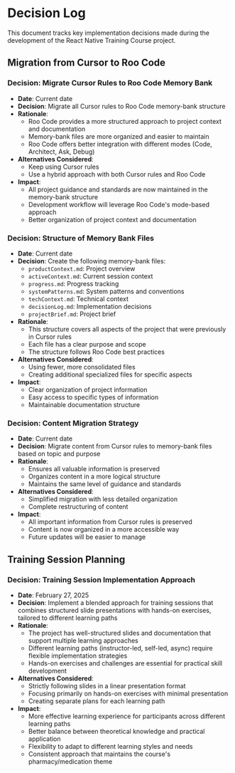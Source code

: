 # Decision Log

This document tracks key implementation decisions made during the development of the React Native Training Course project.

## Migration from Cursor to Roo Code

### Decision: Migrate Cursor Rules to Roo Code Memory Bank
- **Date**: Current date
- **Decision**: Migrate all Cursor rules to Roo Code memory-bank structure
- **Rationale**:
  - Roo Code provides a more structured approach to project context and documentation
  - Memory-bank files are more organized and easier to maintain
  - Roo Code offers better integration with different modes (Code, Architect, Ask, Debug)
- **Alternatives Considered**:
  - Keep using Cursor rules
  - Use a hybrid approach with both Cursor rules and Roo Code
- **Impact**:
  - All project guidance and standards are now maintained in the memory-bank structure
  - Development workflow will leverage Roo Code's mode-based approach
  - Better organization of project context and documentation

### Decision: Structure of Memory Bank Files
- **Date**: Current date
- **Decision**: Create the following memory-bank files:
  - `productContext.md`: Project overview
  - `activeContext.md`: Current session context
  - `progress.md`: Progress tracking
  - `systemPatterns.md`: System patterns and conventions
  - `techContext.md`: Technical context
  - `decisionLog.md`: Implementation decisions
  - `projectBrief.md`: Project brief
- **Rationale**:
  - This structure covers all aspects of the project that were previously in Cursor rules
  - Each file has a clear purpose and scope
  - The structure follows Roo Code best practices
- **Alternatives Considered**:
  - Using fewer, more consolidated files
  - Creating additional specialized files for specific aspects
- **Impact**:
  - Clear organization of project information
  - Easy access to specific types of information
  - Maintainable documentation structure

### Decision: Content Migration Strategy
- **Date**: Current date
- **Decision**: Migrate content from Cursor rules to memory-bank files based on topic and purpose
- **Rationale**:
  - Ensures all valuable information is preserved
  - Organizes content in a more logical structure
  - Maintains the same level of guidance and standards
- **Alternatives Considered**:
  - Simplified migration with less detailed organization
  - Complete restructuring of content
- **Impact**:
  - All important information from Cursor rules is preserved
  - Content is now organized in a more accessible way
  - Future updates will be easier to manage

## Training Session Planning

### Decision: Training Session Implementation Approach
- **Date**: February 27, 2025
- **Decision**: Implement a blended approach for training sessions that combines structured slide presentations with hands-on exercises, tailored to different learning paths
- **Rationale**:
  - The project has well-structured slides and documentation that support multiple learning approaches
  - Different learning paths (instructor-led, self-led, async) require flexible implementation strategies
  - Hands-on exercises and challenges are essential for practical skill development
- **Alternatives Considered**:
  - Strictly following slides in a linear presentation format
  - Focusing primarily on hands-on exercises with minimal presentation
  - Creating separate plans for each learning path
- **Impact**:
  - More effective learning experience for participants across different learning paths
  - Better balance between theoretical knowledge and practical application
  - Flexibility to adapt to different learning styles and needs
  - Consistent approach that maintains the course's pharmacy/medication theme